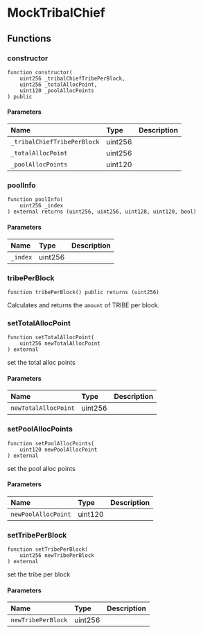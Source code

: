 # MockTribalChief

## Functions

### constructor

```solidity
function constructor(
    uint256 _tribalChiefTribePerBlock,
    uint256 _totalAllocPoint,
    uint120 _poolAllocPoints
) public
```

#### Parameters

| Name | Type | Description |
| :--- | :--- | :---------- |
| `_tribalChiefTribePerBlock` | uint256 |  |
| `_totalAllocPoint` | uint256 |  |
| `_poolAllocPoints` | uint120 |  |

### poolInfo

```solidity
function poolInfo(
    uint256 _index
) external returns (uint256, uint256, uint128, uint120, bool)
```

#### Parameters

| Name | Type | Description |
| :--- | :--- | :---------- |
| `_index` | uint256 |  |

### tribePerBlock

```solidity
function tribePerBlock() public returns (uint256)
```

Calculates and returns the `amount` of TRIBE per block.

### setTotalAllocPoint

```solidity
function setTotalAllocPoint(
    uint256 newTotalAllocPoint
) external
```

set the total alloc points

#### Parameters

| Name | Type | Description |
| :--- | :--- | :---------- |
| `newTotalAllocPoint` | uint256 |  |

### setPoolAllocPoints

```solidity
function setPoolAllocPoints(
    uint120 newPoolAllocPoint
) external
```

set the pool alloc points

#### Parameters

| Name | Type | Description |
| :--- | :--- | :---------- |
| `newPoolAllocPoint` | uint120 |  |

### setTribePerBlock

```solidity
function setTribePerBlock(
    uint256 newTribePerBlock
) external
```

set the tribe per block

#### Parameters

| Name | Type | Description |
| :--- | :--- | :---------- |
| `newTribePerBlock` | uint256 |  |

